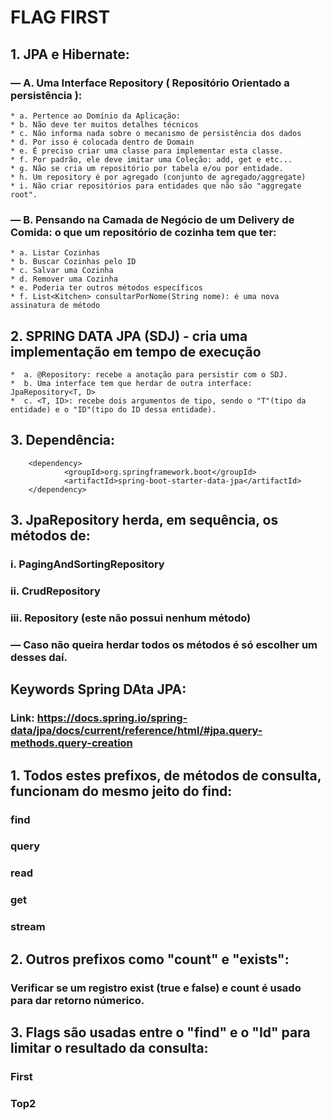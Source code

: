 # FLAG FIRST

## 1. JPA e Hibernate:
### — A. Uma Interface Repository ( Repositório Orientado a persistência ):
````
* a. Pertence ao Domínio da Aplicação:
* b. Não deve ter muitos detalhes técnicos
* c. Não informa nada sobre o mecanismo de persistência dos dados
* d. Por isso é colocada dentro de Domain
* e. É preciso criar uma classe para implementar esta classe.
* f. Por padrão, ele deve imitar uma Coleção: add, get e etc...
* g. Não se cria um repositório por tabela e/ou por entidade.
* h. Um repository é por agregado (conjunto de agregado/aggregate)
* i. Não criar repositórios para entidades que não são "aggregate root".
````

### — B. Pensando na Camada de Negócio de um Delivery de Comida: o que um repositório de cozinha tem que ter:
````
* a. Listar Cozinhas
* b. Buscar Cozinhas pelo ID
* c. Salvar uma Cozinha
* d. Remover uma Cozinha
* e. Poderia ter outros métodos específicos
* f. List<Kitchen> consultarPorNome(String nome): é uma nova assinatura de método
````

## 2. SPRING DATA JPA (SDJ) - cria uma implementação em tempo de execução
````
*  a. @Repository: recebe a anotação para persistir com o SDJ.
*  b. Uma interface tem que herdar de outra interface: JpaRepository<T, D>
*  c. <T, ID>: recebe dois argumentos de tipo, sendo o "T"(tipo da entidade) e o "ID"(tipo do ID dessa entidade).
````

## 3. Dependência:
````
    <dependency>
            <groupId>org.springframework.boot</groupId>
            <artifactId>spring-boot-starter-data-jpa</artifactId>
    </dependency>
````

## 3. JpaRepository herda, em sequência, os métodos de:
### i. PagingAndSortingRepository
### ii. CrudRepository
### iii. Repository (este não possui nenhum método)
### — Caso não queira herdar todos os métodos é só escolher um desses daí.

## Keywords Spring DAta JPA:
### Link: https://docs.spring.io/spring-data/jpa/docs/current/reference/html/#jpa.query-methods.query-creation

## 1. Todos estes prefixos, de métodos de consulta, funcionam do mesmo jeito do find:
   ### find
   ### query
   ### read
   ### get
   ### stream
 ##  2. Outros prefixos como "count" e "exists":
   ### Verificar se um registro exist (true e false) e count é usado para dar retorno númerico.
 ##  3. Flags são usadas entre o "find" e o "Id" para limitar o resultado da consulta:
   ### First
   ### Top2
